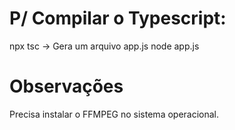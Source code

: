 # P/ Compilar o Typescript:
npx tsc ->  Gera um arquivo app.js
node app.js

# Observações

Precisa instalar o FFMPEG no sistema operacional.
